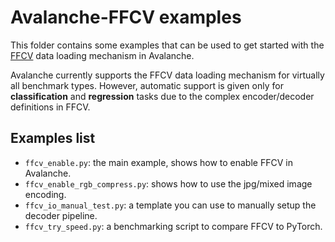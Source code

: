 # Avalanche-FFCV examples

This folder contains some examples that can be used to get started with the [FFCV](https://ffcv.io/) data loading mechanism in Avalanche.

Avalanche currently supports the FFCV data loading mechanism for virtually all benchmark types. However, automatic support is given only for **classification** and **regression** tasks due to the complex encoder/decoder definitions in FFCV.

## Examples list

- `ffcv_enable.py`: the main example, shows how to enable FFCV in Avalanche.
- `ffcv_enable_rgb_compress.py`: shows how to use the jpg/mixed image encoding.
- `ffcv_io_manual_test.py`: a template you can use to manually setup the decoder pipeline.
- `ffcv_try_speed.py`: a benchmarking script to compare FFCV to PyTorch.

